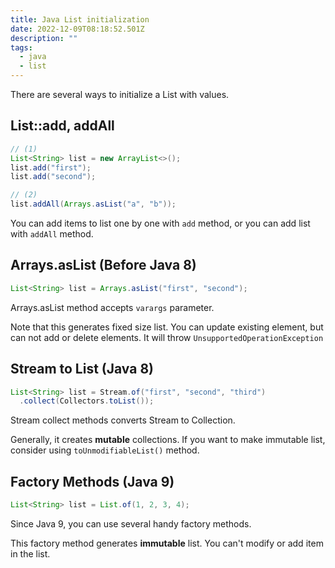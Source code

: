 ```yaml
---
title: Java List initialization
date: 2022-12-09T08:18:52.501Z
description: ""
tags:
  - java
  - list
---
```

There are several ways to initialize a List with values.



## List::add, addAll

```java
// (1)
List<String> list = new ArrayList<>();
list.add("first");
list.add("second");

// (2)
list.addAll(Arrays.asList("a", "b"));
```

You can add items to list one by one with `add` method, or you can add list with `addAll` method.



## Arrays.asList (Before Java 8)

```java
List<String> list = Arrays.asList("first", "second");
```

Arrays.asList method accepts `varargs` parameter.

Note that this generates fixed size list. You can update existing element, but can not add or delete elements. It will throw `UnsupportedOperationException`



## Stream to List (Java 8)

```java
List<String> list = Stream.of("first", "second", "third")
  .collect(Collectors.toList());
```

Stream collect methods converts Stream to Collection.

Generally, it creates **mutable** collections. If you want to make immutable list, consider using `toUnmodifiableList()` method.



## Factory Methods (Java 9)

```java
List<String> list = List.of(1, 2, 3, 4);
```

Since Java 9, you can use several handy factory methods.

This factory method generates **immutable** list. You can't modify or add item in the list.
